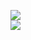[![](https://img.shields.io/badge/Made%20With-Github%20Spray-lightgrey.svg?style=for-the-badge&logo=github)](https://github.com/Annihil/github-spray#30628)  
[![](https://i.imgur.com/2DrTn0Z.gif)](https://github.com/Annihil/github-spray)